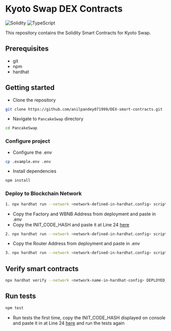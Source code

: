 # Kyoto Swap DEX Contracts

<img alt="Solidity" src="https://img.shields.io/badge/Solidity-e6e6e6?style=for-the-badge&logo=solidity&logoColor=black"/> <img alt="TypeScript" src="https://img.shields.io/badge/TypeScript-007ACC?style=for-the-badge&logo=typescript&logoColor=white"/>

This repository contains the Solidity Smart Contracts for Kyoto Swap.

## Prerequisites

-   git
-   npm
-   hardhat

## Getting started

-   Clone the repository

```sh
git clone https://github.com/anilpandey071999/DEX-smart-contracts.git
```

-   Navigate to `PancakeSwap` directory

```sh
cd PancakeSwap
```
### Configure project

-   Configure the .env

```sh
cp .example.env .env
```
-   Install dependencies

```sh
npm install
```

### Deploy to Blockchain Network

```sh
1. npx hardhat run --network <network-defined-in-hardhat.config> scripts/deployKyotoSwapFactory.ts
```
   * Copy the Factory and WBNB Address from deployment and paste in .env  
   * Copy the INIT_CODE_HASH and paste it at Line 24 [here](contracts/KyotoSwapLibrary.sol)
```sh
2. npx hardhat run --network <network-defined-in-hardhat.config> scripts/deployKyotoSwapRouter.ts
```
* Copy the Router Address from deployment and paste in .env
```sh
3. npx hardhat run --network <network-defined-in-hardhat.config> scripts/deployFeeHandler.ts
```

## Verify smart contracts

```sh
npx hardhat verify --network <network-name-in-hardhat-config> DEPLOYED_CONTRACT_ADDRESS "Constructor arguments"
```

## Run tests

```sh
npm test
```
* Run tests the first time, copy the INIT_CODE_HASH displayed on console and paste it in at Line 24 [here](contracts/KyotoSwapLibrary.sol) and run the tests again
